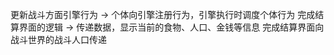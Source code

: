 <!-- 完成合成表、人口界面UI -->
<!-- 将所有CardSlot结合到同一个父物体中 -->
<!-- 删除物品分类中的资源点 -》 改设置为无限耐久 -->
<!-- 添加资源卡耐久值 -->
<!-- 更新资源卡数据库配表 -->
更新战斗方面引擎行为 -> 个体向引擎注册行为，引擎执行时调度个体行为
完成结算界面的逻辑 -> 传递数据，显示当前的食物、人口、金钱等信息
完成结算界面向战斗世界的战斗人口传递